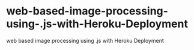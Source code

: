 # web-based-image-processing-using-.js-with-Heroku-Deployment
web based image processing using .js with Heroku Deployment

